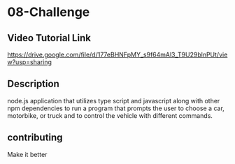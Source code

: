 # 08-Challenge

## Video Tutorial Link
https://drive.google.com/file/d/177eBHNFpMY_s9f64mAl3_T9U29blnPUt/view?usp=sharing 

## Description
node.js application that utilizes type script and javascript along with other npm dependencies to run a program that prompts the user to choose a car, motorbike, or truck and to control the vehicle with different commands.

## contributing
Make it better